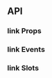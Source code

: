 ## API

### link Props

<field-table :data="linkProps"/>

### link Events

<field-table :data="emits" type="emits"/>

### link Slots

<field-table :data="slots" type="slots"/>

<script setup>
import { ref } from 'vue';
const linkProps = ref([
  {
    name: 'href',
    desc: '链接地址',
    type: 'string',
    value: '-',
  },
  {
    name: 'status',
    desc: '链接的状态',
    type: "'normal' | 'warning' | 'success' | 'danger'",
    value: "`'normal'`",
  },
  {
    name: 'hoverable',
    desc: '鼠标悬浮时存在底色',
    type: 'boolean',
    value: '`true`',
  },
  {
    name: 'icon',
    desc: '图标',
    type: 'boolean',
    value: '`false`',
  },
  {
    name: 'loading',
    desc: '链接是否为加载中状态',
    type: 'boolean',
    value: '`false`',
  },
  {
    name: 'disabled',
    desc: '链接是否禁用',
    type: 'boolean',
    value: '`false`',
  },
]);
const emits =  ref([
  {
    name: 'click',
    desc: '点击时触发',
    type: '(ev: MouseEvent) => void',
    value: '-',
  },
]);
const slots =  ref([
  {
    name: 'default',
    desc: '内容',
    type: '-',
    value: '-',
  },
]);
</script>
